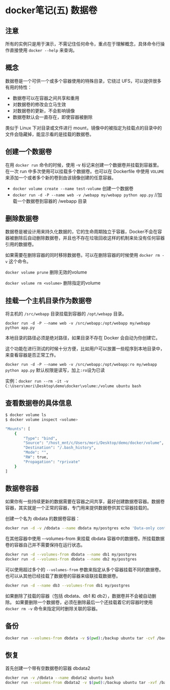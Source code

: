 # docker笔记(五) 数据卷

## 注意

所有的实例只是用于演示，不需记住任何命令，重点在于理解概念，具体命令行操作直接使用 `docker --help` 来查询。

## 概念

数据卷是一个可供一个或多个容器使用的特殊目录，它绕过 UFS，可以提供很多有用的特性：

- 数据卷可以在容器之间共享和重用
- 对数据卷的修改会立马生效
- 对数据卷的更新，不会影响镜像
- 数据卷默认会一直存在，即使容器被删除

类似于 Linux 下对目录或文件进行 mount，镜像中的被指定为挂载点的目录中的文件会隐藏掉，能显示看的是挂载的数据卷。

## 创建一个数据卷

在用 `docker run` 命令的时候，使用 -v 标记来创建一个数据卷并挂载到容器里。在一次 run 中多次使用可以挂载多个数据卷。也可以在 Dockerfile 中使用 `VOLUME` 来添加一个或者多个新的卷到由该镜像创建的任意容器。

- `docker volume create --name test-volume` 创建一个数据卷
- `docker run -d -P --name web -v /webapp my/webapp python app.py`    //加载一个数据卷到容器的 /webapp 目录

## 删除数据卷

数据卷是被设计用来持久化数据的，它的生命周期独立于容器，Docker不会在容器被删除后自动删除数据卷，并且也不存在垃圾回收这样的机制来处没有任何容器引用的数据卷。

如果需要在删除容器的同时移除数据卷。可以在删除容器的时候使用 `docker rm -v` 这个命令。

`docker volume prune` 删除无效的volume

`docker volume rm <volume>` 删除指定的volume

## 挂载一个主机目录作为数据卷

将主机的 `/src/webapp` 目录挂载到容器的 `/opt/webapp` 目录。

`docker run -d -P --name web -v /src/webapp:/opt/webapp my/webapp python app.py`

本地目录的路径必须是绝对路径，如果目录不存在 Docker 会自动为你创建它。

这个功能在进行测试的时候十分方便，比如用户可以放置一些程序到本地目录中，来查看容器是否正常工作。

`docker run -d -P --name web -v /src/webapp:/opt/webapp:ro my/webapp python app.py` 默认权限是读写，加上`:ro`设为已读

实例：`docker run --rm -it -v C:\Users\mori\Desktop\demo\docker\volume:/volume ubuntu bash`

## 查看数据卷的具体信息

```bash
$ docker volume ls
$ docker volume inspect <volume>

"Mounts": [
    {
        "Type": "bind",
        "Source": "/host_mnt/c/Users/mori/Desktop/demo/docker/volume",
        "Destination": "/.bash_history",
        "Mode": "",
        "RW": true,
        "Propagation": "rprivate"
    }
]
```

## 数据卷容器

如果你有一些持续更新的数据需要在容器之间共享，最好创建数据卷容器。数据卷容器，其实就是一个正常的容器，专门用来提供数据卷供其它容器挂载的。

创建一个名为 dbdata 的数据卷容器：

```bash
docker run -d -v /dbdata --name dbdata my/postgres echo 'Data-only container for postgres'
```

在其他容器中使用 --volumes-from 来挂载 dbdata 容器中的数据卷。所挂载数据卷的容器自己并不需要保持在运行状态。

```bash
docker run -d --volumes-from dbdata --name db1 my/postgres
docker run -d --volumes-from dbdata --name db2 my/postgres
```

可以使用超过多个的 `--volumes-from` 参数来指定从多个容器挂载不同的数据卷。也可以从其他已经挂载了数据卷的容器来级联挂载数据卷。

```bash
docker run -d --name db3 --volumes-from db1 my/postgres
```

如果删除了挂载的容器（包括 dbdata、db1 和 db2），数据卷并不会被自动删除。 如果要删除一个数据卷，必须在删除最后一个还挂载着它的容器时使用 `docker rm -v` 命令来指定同时删除关联的容器。

## 备份

```bash
docker run --volumes-from dbdata -v $(pwd):/backup ubuntu tar -cvf /backup/backup.tar /dbdata
```

## 恢复

首先创建一个带有空数据卷的容器 dbdata2

```bash
docker run -v /dbdata --name dbdata2 ubuntu bash
docker run --volumes-from dbdata2 -v $(pwd):/backup ubuntu tar -xvf /backup/backup.tar
```
